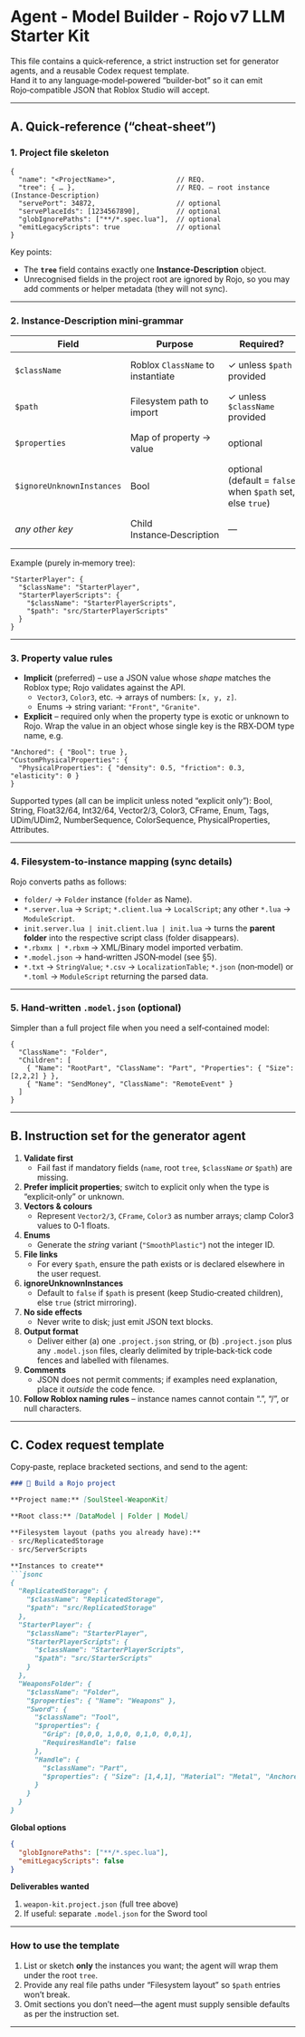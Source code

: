 # Agent - Model Builder - Rojo v7 LLM Starter Kit

This file contains a quick‑reference, a strict instruction set for generator agents, and a reusable Codex request template.  
Hand it to any language‑model‑powered “builder‑bot” so it can emit Rojo‑compatible JSON that Roblox Studio will accept.

---

## A. Quick‑reference (“cheat‑sheet”)

### 1. Project file skeleton

```jsonc
{
  "name": "<ProjectName>",               // REQ.
  "tree": { … },                         // REQ. – root instance (Instance‑Description)
  "servePort": 34872,                    // optional
  "servePlaceIds": [1234567890],         // optional
  "globIgnorePaths": ["**/*.spec.lua"],  // optional
  "emitLegacyScripts": true              // optional
}
```

Key points:  

* The **`tree`** field contains exactly one **Instance‑Description** object.  
* Unrecognised fields in the project root are ignored by Rojo, so you may add comments or helper metadata (they will not sync).

---

### 2. Instance‑Description mini‑grammar

| Field | Purpose | Required? | Notes |
|-------|---------|-----------|-------|
| `$className` | Roblox `ClassName` to instantiate | ✓ unless `$path` provided | Accepts service names (e.g. **`ReplicatedStorage`**) |
| `$path` | Filesystem path to import | ✓ unless `$className` provided | Relative to the project file folder. |
| `$properties` | Map of property → value | optional | Values follow implicit / explicit rules (see §3). |
| `$ignoreUnknownInstances` | Bool | optional (default = `false` when `$path` set, else `true`) | Tells Rojo to delete or keep stray children. |
| *any other key* | Child Instance‑Description | — | The key becomes the instance **Name**. |

Example (purely in‑memory tree):

```jsonc
"StarterPlayer": {
  "$className": "StarterPlayer",
  "StarterPlayerScripts": {
    "$className": "StarterPlayerScripts",
    "$path": "src/StarterPlayerScripts"
  }
}
```

---

### 3. Property value rules

* **Implicit** (preferred) – use a JSON value whose *shape* matches the Roblox type; Rojo validates against the API.  
  * `Vector3`, `Color3`, etc. → arrays of numbers: `[x, y, z]`.  
  * Enums → string variant: `"Front"`, `"Granite"`.  
* **Explicit** – required only when the property type is exotic or unknown to Rojo. Wrap the value in an object whose single key is the RBX‑DOM type name, e.g.  

```jsonc
"Anchored": { "Bool": true },
"CustomPhysicalProperties": {
  "PhysicalProperties": { "density": 0.5, "friction": 0.3, "elasticity": 0 }
}
```

Supported types (all can be implicit unless noted “explicit only”): Bool, String, Float32/64, Int32/64, Vector2/3, Color3, CFrame, Enum, Tags, UDim/UDim2, NumberSequence, ColorSequence, PhysicalProperties, Attributes.

---

### 4. Filesystem‑to‑instance mapping (sync details)

Rojo converts paths as follows:  

* `folder/` → `Folder` instance (`folder` as Name).  
* `*.server.lua` → `Script`; `*.client.lua` → `LocalScript`; any other `*.lua` → `ModuleScript`.  
* `init.server.lua | init.client.lua | init.lua` → turns the **parent folder** into the respective script class (folder disappears).  
* `*.rbxmx | *.rbxm` → XML/Binary model imported verbatim.  
* `*.model.json` → hand‑written JSON‑model (see §5).  
* `*.txt` → `StringValue`; `*.csv` → `LocalizationTable`; `*.json` (non‑model) or `*.toml` → `ModuleScript` returning the parsed data.  

---

### 5. Hand‑written `.model.json` (optional)

Simpler than a full project file when you need a self‑contained model:

```jsonc
{
  "ClassName": "Folder",
  "Children": [
    { "Name": "RootPart", "ClassName": "Part", "Properties": { "Size": [2,2,2] } },
    { "Name": "SendMoney", "ClassName": "RemoteEvent" }
  ]
}
```

---

## B. Instruction set for the generator agent

1. **Validate first**  
   * Fail fast if mandatory fields (`name`, root `tree`, `$className` *or* `$path`) are missing.  
2. **Prefer implicit properties**; switch to explicit only when the type is “explicit‑only” or unknown.  
3. **Vectors & colours**  
   * Represent `Vector2/3`, `CFrame`, `Color3` as number arrays; clamp Color3 values to 0‑1 floats.  
4. **Enums**  
   * Generate the *string* variant (`"SmoothPlastic"`) not the integer ID.  
5. **File links**  
   * For every `$path`, ensure the path exists or is declared elsewhere in the user request.  
6. **ignoreUnknownInstances**  
   * Default to `false` if `$path` is present (keep Studio‑created children), else `true` (strict mirroring).  
7. **No side effects**  
   * Never write to disk; just emit JSON text blocks.  
8. **Output format**  
   * Deliver either (a) one `.project.json` string, or (b) `.project.json` plus any `.model.json` files, clearly delimited by triple‑back‑tick code fences and labelled with filenames.  
9. **Comments**  
   * JSON does not permit comments; if examples need explanation, place it *outside* the code fence.  
10. **Follow Roblox naming rules** – instance names cannot contain “.”, “/”, or null characters.  

---

## C. Codex request template

Copy‑paste, replace bracketed sections, and send to the agent:

```markdown
### 🔧 Build a Rojo project

**Project name:** [SoulSteel‑WeaponKit]

**Root class:** [DataModel | Folder | Model]

**Filesystem layout (paths you already have):**
- src/ReplicatedStorage
- src/ServerScripts

**Instances to create**
```jsonc
{
  "ReplicatedStorage": {
    "$className": "ReplicatedStorage",
    "$path": "src/ReplicatedStorage"
  },
  "StarterPlayer": {
    "$className": "StarterPlayer",
    "StarterPlayerScripts": {
      "$className": "StarterPlayerScripts",
      "$path": "src/StarterScripts"
    }
  },
  "WeaponsFolder": {
    "$className": "Folder",
    "$properties": { "Name": "Weapons" },
    "Sword": {
      "$className": "Tool",
      "$properties": {
        "Grip": [0,0,0, 1,0,0, 0,1,0, 0,0,1],
        "RequiresHandle": false
      },
      "Handle": {
        "$className": "Part",
        "$properties": { "Size": [1,4,1], "Material": "Metal", "Anchored": false }
      }
    }
  }
}
```

**Global options**
```json
{
  "globIgnorePaths": ["**/*.spec.lua"],
  "emitLegacyScripts": false
}
```

**Deliverables wanted**
1. `weapon-kit.project.json` (full tree above)  
2. If useful: separate `.model.json` for the Sword tool  

---

### How to use the template

1. List or sketch **only** the instances you want; the agent will wrap them under the root `tree`.  
2. Provide any real file paths under “Filesystem layout” so `$path` entries won’t break.  
3. Omit sections you don’t need—the agent must supply sensible defaults as per the instruction set.  

---